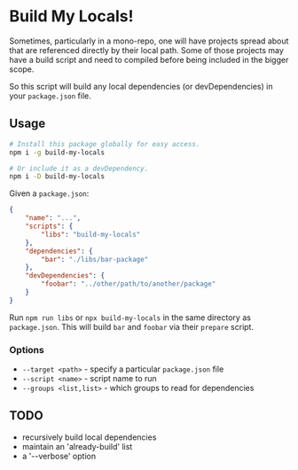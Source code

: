# Build My Locals!

Sometimes, particularly in a mono-repo, one will have projects spread about that
are referenced directly by their local path. Some of those projects may have a
build script and need to compiled before being included in the bigger scope.

So this script will build any local dependencies (or devDependencies) in
your `package.json` file.


## Usage

```sh
# Install this package globally for easy access.
npm i -g build-my-locals

# Or include it as a devDependency.
npm i -D build-my-locals
```

Given a `package.json`:
```json
{
    "name": "...",
    "scripts": {
        "libs": "build-my-locals"
    },
    "dependencies": {
        "bar": "./libs/bar-package"
    },
    "devDependencies": {
        "foobar": "../other/path/to/another/package"
    }
}
```

Run `npm run libs` or `npx build-my-locals` in the same directory as `package.json`.
This will build `bar` and `foobar` via their `prepare` script.

### Options

- `--target <path>` - specify a particular `package.json` file
- `--script <name>` - script name to run
- `--groups <list,list>` - which groups to read for dependencies


## TODO

- recursively build local dependencies
- maintain an 'already-build' list
- a '--verbose' option
